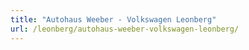 ```yaml
---
title: "Autohaus Weeber - Volkswagen Leonberg"
url: /leonberg/autohaus-weeber-volkswagen-leonberg/
---
```

